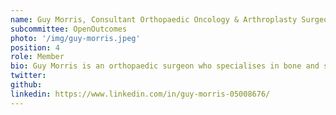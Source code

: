 ```yaml
---
name: Guy Morris, Consultant Orthopaedic Oncology & Arthroplasty Surgeon at The Royal Orthopaedic Hospital.
subcommittee: OpenOutcomes
photo: '/img/guy-morris.jpeg'
position: 4
role: Member
bio: Guy Morris is an orthopaedic surgeon who specialises in bone and soft tissue sarcoma, metastatic bone cancer and complex primary and revision arthroplasty. He is the former Clinical Director for the Oncology department at the Royal Orthopaedic Hospital in Birmingham. He completed an undergraduate degree in Sports Rehabilitation and Injury Prevention before graduating in Medicine from the University of Leicester in 2007. He obtained his Fellowship of the Royal College of Surgeons of England in 2017. He then gained further experience in the specialist field of oncology and arthroplasty during his fellowship in Sydney at the Royal Prince Alfred Hospital. He has authored a number of papers in international journals in the fields of oncology and arthroplasty. A publisher and reviewer of scientific papers and an honorary clinical lecturer at Birmingham University, he lectures internationally on the management of bone cancer and arthroplasty. In January 2024 he co-convened the world's first orthopaedic oncology consensus meeting (The BOOM meeting) - a global event on the management of chondrosarcoma and infected tumour prostheses. He is actively involved in research projects with a particular interest in navigated tumour resection, 3D printed jig tumour resection and chondrosarcoma treatment. 
twitter: 
github: 
linkedin: https://www.linkedin.com/in/guy-morris-05008676/
---
```

